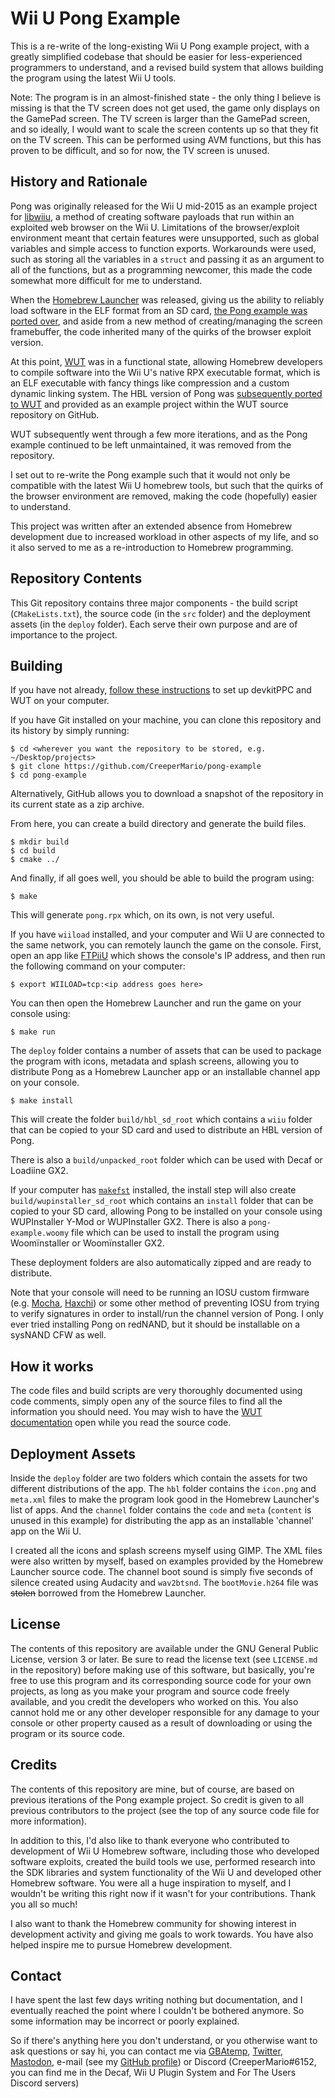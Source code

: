 # Wii U Pong Example
This is a re-write of the long-existing Wii U Pong example project, with a greatly simplified codebase that should be easier for less-experienced programmers to understand, and a revised build system that allows building the program using the latest Wii U tools.

Note: The program is in an almost-finished state - the only thing I believe is missing is that the TV screen does not get used, the game only displays on the GamePad screen. The TV screen is larger than the GamePad screen, and so ideally, I would want to scale the screen contents up so that they fit on the TV screen. This can be performed using AVM functions, but this has proven to be difficult, and so for now, the TV screen is unused.

## History and Rationale
Pong was originally released for the Wii U mid-2015 as an example project for [libwiiu](https://github.com/wiiudev/libwiiu), a method of creating software payloads that run within an exploited web browser on the Wii U. Limitations of the browser/exploit environment meant that certain features were unsupported, such as global variables and simple access to function exports. Workarounds were used, such as storing all the variables in a `struct` and passing it as an argument to all of the functions, but as a programming newcomer, this made the code somewhat more difficult for me to understand.

When the [Homebrew Launcher](https://github.com/dimok789/homebrew_launcher) was released, giving us the ability to reliably load software in the ELF format from an SD card, [the Pong example was ported over](https://github.com/dimok789/pong_port), and aside from a new method of creating/managing the screen framebuffer, the code inherited many of the quirks of the browser exploit version.

At this point, [WUT](https://github.com/decaf-emu/wut) was in a functional state, allowing Homebrew developers to compile software into the Wii U's native RPX executable format, which is an ELF executable with fancy things like compression and a custom dynamic linking system. The HBL version of Pong was [subsequently ported to WUT](https://github.com/decaf-emu/wut/tree/legacy_cmake/samples/pong) and provided as an example project within the WUT source repository on GitHub.

WUT subsequently went through a few more iterations, and as the Pong example continued to be left unmaintained, it was removed from the repository.

I set out to re-write the Pong example such that it would not only be compatible with the latest Wii U homebrew tools, but such that the quirks of the browser environment are removed, making the code (hopefully) easier to understand.

This project was written after an extended absence from Homebrew development due to increased workload in other aspects of my life, and so it also served to me as a re-introduction to Homebrew programming.

## Repository Contents
This Git repository contains three major components - the build script (`CMakeLists.txt`), the source code (in the `src` folder) and the deployment assets (in the `deploy` folder). Each serve their own purpose and are of importance to the project.

## Building
If you have not already, [follow these instructions](https://github.com/yawut/ProgrammingOnTheU) to set up devkitPPC and WUT on your computer.

If you have Git installed on your machine, you can clone this repository and its history by simply running:

```
$ cd <wherever you want the repository to be stored, e.g. ~/Desktop/projects>
$ git clone https://github.com/CreeperMario/pong-example
$ cd pong-example
```

Alternatively, GitHub allows you to download a snapshot of the repository in its current state as a zip archive.

From here, you can create a build directory and generate the build files.

```
$ mkdir build
$ cd build
$ cmake ../
```

And finally, if all goes well, you should be able to build the program using:

```
$ make
```

This will generate `pong.rpx` which, on its own, is not very useful.

If you have `wiiload` installed, and your computer and Wii U are connected to the same network, you can remotely launch the game on the console. First, open an app like [FTPiiU](https://github.com/dimok789/ftpiiu) which shows the console's IP address, and then run the following command on your computer:

```
$ export WIILOAD=tcp:<ip address goes here>
```

You can then open the Homebrew Launcher and run the game on your console using:

```
$ make run
```

The `deploy` folder contains a number of assets that can be used to package the program with icons, metadata and splash screens, allowing you to distribute Pong as a Homebrew Launcher app or an installable channel app on your console.

```
$ make install
```

This will create the folder `build/hbl_sd_root` which contains a `wiiu` folder that can be copied to your SD card and used to distribute an HBL version of Pong.

There is also a `build/unpacked_root` folder which can be used with Decaf or Loadiine GX2.

If your computer has [`makefst`](https://github.com/shinyquagsire23/makefst) installed, the install step will also create `build/wupinstaller_sd_root` which contains an `install` folder that can be copied to your SD card, allowing  Pong to be installed on your console using WUPInstaller Y-Mod or WUPInstaller GX2. There is also a `pong-example.woomy` file which can be used to install the program using Woomïnstaller or Woomïnstaller GX2.

These deployment folders are also automatically zipped and are ready to distribute.

Note that your console will need to be running an IOSU custom firmware (e.g. [Mocha](https://github.com/dimok789/mocha), [Haxchi](https://github.com/FIX94/haxchi)) or some other method of preventing IOSU from trying to verify signatures in order to install/run the channel version of Pong. I only ever tried installing Pong on redNAND, but it should be installable on a sysNAND CFW as well.

## How it works
The code files and build scripts are very thoroughly documented using code comments, simply open any of the source files to find all the information you should need. You may wish to have the [WUT documentation](https://decaf-emu.github.io/wut) open while you read the source code.

## Deployment Assets
Inside the `deploy` folder are two folders which contain the assets for two different distributions of the app. The `hbl` folder contains the `icon.png` and `meta.xml` files to make the program look good in the Homebrew Launcher's list of apps. And the `channel` folder contains the `code` and `meta` (`content` is unused in this example) for distributing the app as an installable 'channel' app on the Wii U.

I created all the icons and splash screens myself using GIMP. The XML files were also written by myself, based on examples provided by the Homebrew Launcher source code. The channel boot sound is simply five seconds of silence created using Audacity and `wav2btsnd`. The `bootMovie.h264` file was ~~stolen~~ borrowed from the Homebrew Launcher.

## License
The contents of this repository are available under the GNU General Public License, version 3 or later. Be sure to read the license text (see `LICENSE.md` in the repository) before making use of this software, but basically, you're free to use this program and its corresponding source code for your own projects, as long as you make your program and source code freely available, and you credit the developers who worked on this. You also cannot hold me or any other developer responsible for any damage to your console or other property caused as a result of downloading or using the program or its source code.

## Credits
The contents of this repository are mine, but of course, are based on previous iterations of the Pong example project. So credit is given to all previous contributors to the project (see the top of any source code file for more information).

In addition to this, I'd also like to thank everyone who contributed to development of Wii U Homebrew software, including those who developed software exploits, created the build tools we use, performed research into the SDK libraries and system functionality of the Wii U and developed other Homebrew software. You were all a huge inspiration to myself, and I wouldn't be writing this right now if it wasn't for your contributions. Thank you all so much!

I also want to thank the Homebrew community for showing interest in development activity and giving me goals to work towards. You have also helped inspire me to pursue Homebrew development.

## Contact
I have spent the last few days writing nothing but documentation, and I eventually reached the point where I couldn't be bothered anymore. So some information may be incorrect or poorly explained.

So if there's anything here you don't understand, or you otherwise want to ask questions or say hi, you can contact me via [GBAtemp](https://gbatemp.net/conversations/add?to=CreeperMario), [Twitter](https://twitter.com/CreeperMario258), [Mastodon](https://fosstodon.org/@creepermario), e-mail (see my [GitHub profile](https://github.com/CreeperMario)) or Discord (CreeperMario#6152, you can find me in the Decaf, Wii U Plugin System and For The Users Discord servers)
